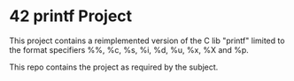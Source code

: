 # 42 printf Project
This project contains a reimplemented version of the C lib "printf" limited to the format specifiers %%, %c, %s, %i, %d, %u, %x, %X and %p.

This repo contains the project as required by the subject.
